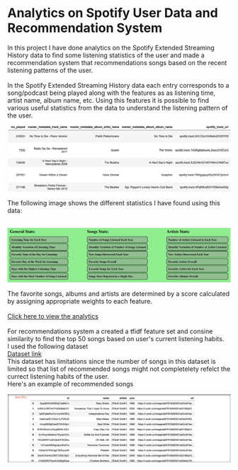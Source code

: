# Analytics on Spotify User Data and Recommendation System
In this project I have done analytics on the Spotify Extended Streaming History data to find some listening statistics of the user and made a recommendation system that recommendations songs based on the recent listening patterns of the user. <br><br>
In the Spotify Extended Streaming History data each entry corresponds to a song/podcast being played along with the features as as listening time, artist name, album name, etc. Using this features it is possible to find various useful statistics from the data to understand the listening pattern of the user. 
<p>
  <img src="https://github.com/nikhileshk13/spotify_analytics_recommendation_system/blob/main/images/data_spotify.png">
</p>
The following image shows the different statistics I have found using this data: <br><br>
<p>
  <img src="https://github.com/nikhileshk13/spotify_analytics_recommendation_system/blob/main/images/stats.png">
</p>
The favorite songs, albums and artists are determined by a score calculated by assigning appropriate weights to each feature. 
<br><br>
<a href="https://nbviewer.org/github/nikhileshk13/spotify_analytics_recommendation_system/blob/main/spotify_userdata_analytics_plotly_final.ipynb">Click here to view the analytics</a>
<br><br>
For recommendations system a created a tfidf feature set and consine similarity to find the top 50 songs based on user's current listening habits.
<br>I used the following dataset <br>
<a href="https://www.kaggle.com/datasets/mrmorj/dataset-of-songs-in-spotify">Dataset link</a>
<br>This dataset has limitations since the number of songs in this dataset is limited so that list of recommended songs might not completelety refelct the currect listening habits of the user.
<br>Here's an example of recommended songs<br>
<p>
  <img src="https://github.com/nikhileshk13/spotify_analytics_recommendation_system/blob/main/images/recommendations.png">
</p>

